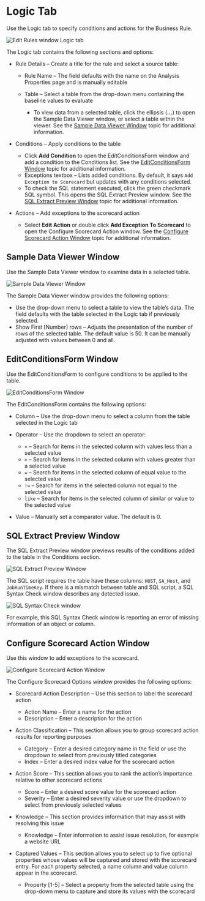 # Logic Tab

Use the Logic tab to specify conditions and actions for the Business Rule.

![Edit Rules window Logic tab](../../../../../../static/img/product_docs/accessanalyzer/enterpriseauditor/admin/analysis/businessrules/logic.webp)

The Logic tab contains the following sections and options:

- Rule Details – Create a title for the rule and select a source table:

  - Rule Name – The field defaults with the name on the Analysis Properties page and is manually editable
  - Table – Select a table from the drop-down menu containing the baseline values to evaluate

    - To view data from a selected table, click the ellipsis (__…__) to open the Sample Data Viewer window, or select a table within the viewer. See the [Sample Data Viewer Window](#sample-data-viewer-window) topic for additional information.
- Conditions – Apply conditions to the table

  - Click __Add Condition__ to open the EditConditionsForm window and add a condition to the Conditions list. See the [EditConditionsForm Window](#editconditionsform-window) topic for additional information.
  - Exceptions textbox – Lists added conditions. By default, it says ```Add Exception to Scorecard``` but updates with any conditions selected.
  - To check the SQL statement executed, click the green checkmark SQL symbol. This opens the SQL Extract Preview window. See the [SQL Extract Preview Window](#sql-extract-preview-window) topic for additional information.
- Actions – Add exceptions to the scorecard action

  - Select __Edit Action__ or double click __Add Exception To Scorecard__ to open the Configure Scorecard Action window. See the [Configure Scorecard Action Window](#configure-scorecard-action-window) topic for additional information.

## Sample Data Viewer Window

Use the Sample Data Viewer window to examine data in a selected table.

![Sample Data Viewer Window](../../../../../../static/img/product_docs/accessanalyzer/enterpriseauditor/admin/analysis/businessrules/sampledataviewer.webp)

The Sample Data Viewer window provides the following options:

- Use the drop-down menu to select a table to view the table’s data. The field defaults with the table selected in the Logic tab if previously selected.
- Show First [Number] rows – Adjusts the presentation of the number of rows of the selected table. The default value is 50. It can be manually adjusted with values between 0 and all.

## EditConditionsForm Window

Use the EditConditionsForm to configure conditions to be applied to the table.

![EditConditionsForm Window](../../../../../../static/img/product_docs/accessanalyzer/enterpriseauditor/admin/analysis/businessrules/editconditionsform.webp)

The EditConditionsForm contains the following options:

- Column – Use the drop-down menu to select a column from the table selected in the Logic tab
- Operator – Use the dropdown to select an operator:

  - ```<``` – Search for items in the selected column with values less than a selected value
  - ```>``` – Search for items in the selected column with values greater than a selected value
  - ```=``` – Search for items in the selected column of equal value to the selected value
  - ```!=``` – Search for items in the selected column not equal to the selected value
  - ```like``` – Search for items in the selected column of similar or value to the selected value
- Value – Manually set a comparator value. The default is 0.

## SQL Extract Preview Window

The SQL Extract Preview window previews results of the conditions added to the table in the Conditions section.

![SQL Extract Preview Window](../../../../../../static/img/product_docs/accessanalyzer/enterpriseauditor/admin/analysis/businessrules/sqlextractpreviewwindow.webp)

The SQL script requires the table have these columns: ```HOST```, ```SA_Host```, and ```JobRunTimeKey```. If there is a mismatch between table and SQL script, a SQL Syntax Check window describes any detected issue.

![SQL Syntax Check window](../../../../../../static/img/product_docs/accessanalyzer/enterpriseauditor/admin/analysis/businessrules/sqlsyntaxcheck.webp)

For example, this SQL Syntax Check window is reporting an error of missing information of an object or column.

## Configure Scorecard Action Window

Use this window to add exceptions to the scorecard.

![Configure Scorecard Action Window](../../../../../../static/img/product_docs/accessanalyzer/enterpriseauditor/admin/analysis/businessrules/configurescorecardaction.webp)

The Configure Scorecard Options window provides the following options:

- Scorecard Action Description – Use this section to label the scorecard action

  - Action Name – Enter a name for the action
  - Description – Enter a description for the action
- Action Classification – This section allows you to group scorecard action results for reporting purposes

  - Category – Enter a desired category name in the field or use the dropdown to select from previously titled categories
  - Index – Enter a desired index value for the scorecard action
- Action Score – This section allows you to rank the action’s importance relative to other scorecard actions

  - Score – Enter a desired score value for the scorecard action
  - Severity – Enter a desired severity value or use the dropdown to select from previously selected values
- Knowledge – This section provides information that may assist with resolving this issue

  - Knowledge – Enter information to assist issue resolution, for example a website URL
- Captured Values – This section allows you to select up to five optional properties whose values will be captured and stored with the scorecard entry. For each property selected, a name column and value column appear in the scorecard.

  - Property [1-5] – Select a property from the selected table using the drop-down menu to capture and store its values with the scorecard
